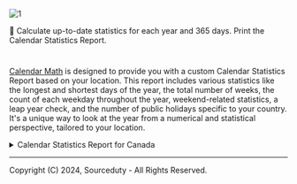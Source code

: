 ![1](https://github.com/sourceduty/Calendar_Math/assets/123030236/2640f1a2-c525-4a9e-8616-0db9f322f40e)

📅 Calculate up-to-date statistics for each year and 365 days. Print the Calendar Statistics Report.

#

[Calendar Math](https://chat.openai.com/g/g-Tw6MtFNwI-calendar-math) is designed to provide you with a custom Calendar Statistics Report based on your location. This report includes various statistics like the longest and shortest days of the year, the total number of weeks, the count of each weekday throughout the year, weekend-related statistics, a leap year check, and the number of public holidays specific to your country. It's a unique way to look at the year from a numerical and statistical perspective, tailored to your location.

<details><summary>Calendar Statistics Report for Canada</summary>

 ```

Example Calendar Statistics Report - Canada (2024)
-------------------------------------------
- Longest day of the year: June 21
- Shortest day of the year: December 21
- Total number of weeks in the year: 52.29
- Total number of Mondays in the year: 53
- Total number of Tuesdays in the year: 53
- Total number of Wednesdays in the year: 52
- Total number of Thursdays in the year: 52
- Total number of Fridays in the year: 52
- Total number of Saturdays in the year: 52
- Total number of Sundays in the year: 52
- Total number of weekend days in the year: 104
- Total number of weekend sections in the year: 52
- Frequency of weekends in the year: 0.28
- Leap year: Yes
- Number of public holidays: 5

Public Holidays:
- New Year's Day: January 1
- Good Friday: April 10
- Easter Monday: April 13
- Victoria Day: May 18
- Canada Day: July 1
- Labour Day: September 7
- Thanksgiving Day: October 12
- Christmas Day: December 25
- Boxing Day: December 26

- The total number of weeks in the year 2024 is approximately 52.29. This accounts for the fact that there are 366 days in 2024, due to it being a leap year.
- Please note that public holidays can vary by province in Canada, and Good Friday's date changes each year.

 ```

</details>

***

Copyright (C) 2024, Sourceduty - All Rights Reserved.
